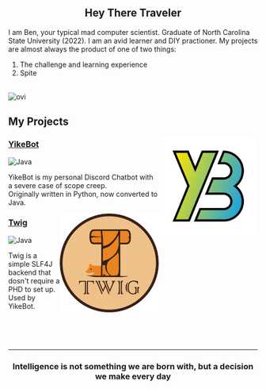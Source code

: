 <div align="center">
    <h2>Hey There Traveler</h2>
</div>

I am Ben, your typical mad computer scientist. Graduate of North Carolina State
University (2022). I am an avid learner and DIY practioner. My projects are almost
always the product of one of two things:
1) The challenge and learning experience
2) Spite

<br>

<img src="https://github-readme-stats.vercel.app/api/top-langs?username=alagyn&show_icons=true&locale=en&layout=compact&theme=slateorange" alt="ovi" />

<br>

<!--
![Python](https://img.shields.io/badge/python-3670A0?style=for-the-badge&logo=python&logoColor=ffdd54)
-->

<h2>My Projects</h2>

<p>
<img src="images/YikeBotLogoMk2.png" width="200" align="right"/>

### [YikeBot](https://github.com/alagyn/CafeYike)

![Java](https://img.shields.io/badge/java-%23ED8B00.svg?style=for-the-badge&logo=openjdk&logoColor=white)

YikeBot is my personal Discord Chatbot with a severe case of scope creep.  
Originally written in Python, now converted to Java.

</p>

<p style="margin-top:100">
<img src="images/TwigLogo.png" width="200" align="right">

### [Twig](https://github.com/alagyn/Twig)


![Java](https://img.shields.io/badge/java-%23ED8B00.svg?style=for-the-badge&logo=openjdk&logoColor=white)

Twig is a simple SLF4J backend that dosn't require a PHD to set up.  
Used by YikeBot.
</p>


<br/>
<br/>
<br/>

---

<div align="center">
    <h3>
    Intelligence is not something we are born with, but a decision we make every day
    </h3>
</div>
